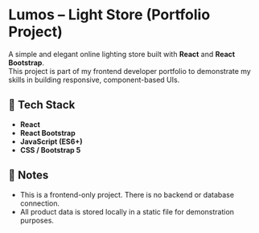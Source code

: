 # Lumos – Light Store (Portfolio Project)

A simple and elegant online lighting store built with **React** and **React Bootstrap**.  
This project is part of my frontend developer portfolio to demonstrate my skills in building responsive, component-based UIs.

## 🔧 Tech Stack

- **React**
- **React Bootstrap**
- **JavaScript (ES6+)**
- **CSS / Bootstrap 5**

## 📝 Notes

- This is a frontend-only project. There is no backend or database connection.
- All product data is stored locally in a static file for demonstration purposes.